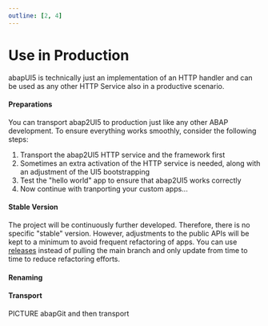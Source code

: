 ```yaml
---
outline: [2, 4]
---
```


# Use in Production

abapUI5 is technically just an implementation of an HTTP handler and can be used as any other HTTP Service also in a productive scenario.

#### Preparations

You can transport abap2UI5 to production just like any other ABAP development. To ensure everything works smoothly, consider the following steps:
1. Transport the abap2UI5 HTTP service and the framework first
2. Sometimes an extra activation of the HTTP service is needed, along with an adjustment of the UI5 bootstrapping
3. Test the "hello world" app to ensure that abap2UI5 works correctly
4. Now continue with tranporting your custom apps...

#### Stable Version
The project will be continuously further developed. Therefore, there is no specific "stable" version. However, adjustments to the public APIs will be kept to a minimum to avoid frequent refactoring of apps. You can use [releases](https://github.com/abap2ui5/abap2ui5/releases/) instead of pulling the main branch and only update from time to time to reduce refactoring efforts.

#### Renaming

#### Transport

PICTURE abapGit and then transport